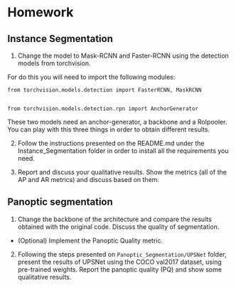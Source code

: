 # Homework

## Instance Segmentation

1. Change the model to Mask-RCNN and Faster-RCNN using the detection models from torchvision.

For do this you will need to import the following modules:

```
from torchvision.models.detection import FasterRCNN, MaskRCNN


from torchvision.models.detection.rpn import AnchorGenerator
```
These two models need an anchor-generator, a backbone and a RoIpooler. You can play with  this three things in order to obtain different results. 

2. Follow the instructions presented on the README.md under the Instance_Segmentation folder in order to install all the requirements you need. 

3. Report and discuss your qualitative results. Show the metrics (all of the AP and AR metrics) and discuss based on them.

## Panoptic segmentation
1. Change the backbone of the architecture and compare the results obtained with the original code. Discuss the quality of segmentation.

- (Optional) Implement the Panoptic Quality metric.

2. Following the steps presented on ```Panoptic_Segmentation/UPSNet``` folder, present the results of UPSNet using the COCO val2017 dataset, using pre-trained weights. Report the panoptic quality (PQ) and show some qualitative results. 








